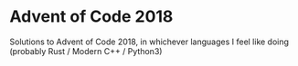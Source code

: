 # Advent of Code 2018
Solutions to Advent of Code 2018, in whichever languages I feel like doing (probably Rust / Modern C++ / Python3)
